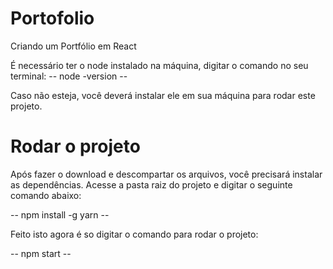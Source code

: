 # Portofolio
 Criando um Portfólio em React 

É necessário ter o node instalado na máquina, digitar o comando no seu terminal:
-- node -version --

Caso não esteja, você deverá instalar ele em sua máquina para rodar este projeto.

# Rodar o projeto
Após fazer o download e descompartar os arquivos, você precisará instalar as dependências. Acesse a pasta raiz do projeto e digitar o seguinte comando abaixo:

-- npm install -g yarn --

Feito isto agora é so digitar o comando para rodar o projeto:

-- npm start --
